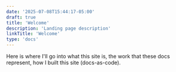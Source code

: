 ```yaml
---
date: '2025-07-08T15:44:17-05:00'
draft: true
title: 'Welcome'
description: 'Landing page description'
linkTitle: 'Welcome'
type: 'docs'
---
```


Here is where I'll go into what this site is, the work that these docs represent, how I built this site (docs-as-code).
